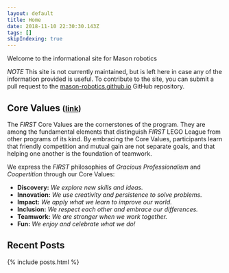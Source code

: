```yaml
---
layout: default
title: Home
date: 2018-11-10 22:30:30.143Z
tags: []
skipIndexing: true
---
```

Welcome to the informational site for Mason robotics

*NOTE* This site is not currently maintained, but is left here in case any of the information provided is useful. To contribute to the site, you can submit a pull request to the [mason-robotics.github.io](https://github.com/mason-robotics/mason-robotics.github.io) GitHub repository.

## Core Values <small>([link](https://www.firstinspires.org/robotics/fll/core-values))</small>

The *FIRST* Core Values are the cornerstones of the program.
They are among the fundamental elements that distinguish *FIRST* LEGO League from other programs of its kind.
By embracing the Core Values, participants learn that friendly competition and mutual gain are not separate goals, and that helping one another is the foundation of teamwork.

We express the *FIRST* philosophies of *Gracious Professionalism* and *Coopertition* through our Core Values:

* **Discovery:** *We explore new skills and ideas.*
* **Innovation:** *We use creativity and persistence to solve problems.*
* **Impact:** *We apply what we learn to improve our world.*
* **Inclusion:** *We respect each other and embrace our differences.*
* **Teamwork:** *We are stronger when we work together.*
* **Fun:** *We enjoy and celebrate what we do!*

## Recent Posts

{% include posts.html %}
